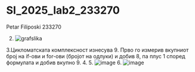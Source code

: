 # SI_2025_lab2_233270
Petar Filiposki 233270

2. ![grafslika](https://github.com/user-attachments/assets/a35f4131-da32-48ee-9988-67933e47c2ed)

3.Цикломатската комплексност изнесува 9. Прво го измерив вкупниот број на if-ови и for-ови (бројот на одлуки) и добив 8, па плус 1 според формулата и добив вкупно 9.
4.
5.
![image](https://github.com/user-attachments/assets/961d9b44-18ef-403b-b7d3-50e85fe55d60)
6.
![image](https://github.com/user-attachments/assets/6247d1c0-e2ad-4bea-934e-02cab934590a)




